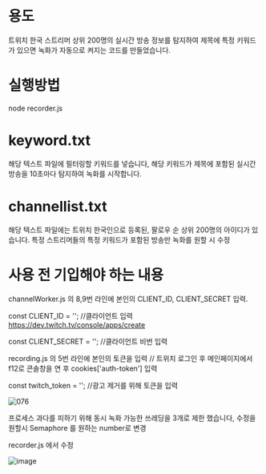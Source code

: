 # 용도
트위치 한국 스트리머 상위 200명의 실시간 방송 정보를 탐지하여 제목에 특정 키워드가 있으면 녹화가 자동으로 켜지는 코드를 만들었습니다.

# 실행방법

node recorder.js

# keyword.txt

해당 텍스트 파일에 필터링할 키워드를 넣습니다, 해당 키워드가 제목에 포함된 실시간 방송을 10초마다 탐지하여 녹화를 시작합니다.

# channellist.txt

해당 텍스트 파일에는 트위치 한국인으로 등록된, 팔로우 순 상위 200명의 아이디가 있습니다. 특정 스트리머들의 특정 키워드가 포함된 방송만 녹화를 원할 시 수정

# 사용 전 기입해야 하는 내용

channelWorker.js 의 8,9번 라인에 본인의 CLIENT_ID, CLIENT_SECRET 입력.

const CLIENT_ID = ''; //클라이언트 입력 https://dev.twitch.tv/console/apps/create

const CLIENT_SECRET = ''; //클라이언트 비번 입력

recording.js 의 5번 라인에 본인의 토큰을 입력  // 트위치 로그인 후 메인페이지에서 f12로 콘솔창을 연 후 cookies['auth-token'] 입력

const twitch_token = ''; //광고 제거를 위해 토큰을 입력


![076](https://user-images.githubusercontent.com/126817745/222532986-795deed4-0628-4a86-ab6a-6d56357a16e1.png)


프로세스 과다를 피하기 위해 동시 녹화 가능한 쓰레딩을 3개로 제한 했습니다, 수정을 원할시 Semaphore 를 원하는 number로 변경

recorder.js 에서 수정

![image](https://user-images.githubusercontent.com/126817745/222533635-92428ded-57a8-49ef-8195-936a97bbb512.png)

